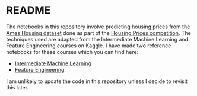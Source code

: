 # README

The notebooks in this repository involve predicting housing prices from the [Ames Housing dataset](http://www.amstat.org/publications/jse/v19n3/decock.pdf) done as part of the [Housing Prices competition](https://www.kaggle.com/c/home-data-for-ml-course/overview). The techniques used are adapted from the Intermediate Machine Learning and Feature Engineering courses on Kaggle. I have made two reference notebooks for these courses which you can find here:


* [Intermediate Machine Learning](https://www.kaggle.com/rsizem2/kaggle-learn-reference-intermediate-ml)
* [Feature Engineering](https://www.kaggle.com/rsizem2/kaggle-learn-reference-feature-engineering)

I am unlikely to update the code in this repository unless I decide to revisit this later.
